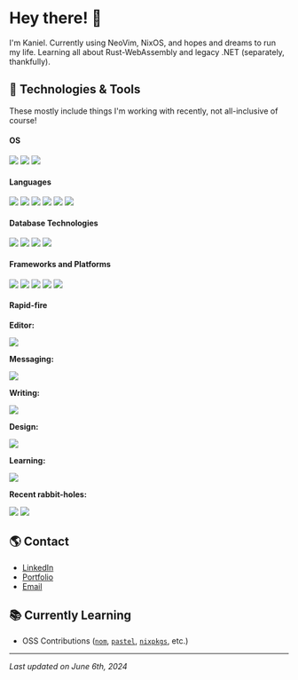 # Hey there! 👋

I'm Kaniel. Currently using NeoVim, NixOS, and hopes and dreams to run my life. Learning all about Rust-WebAssembly and legacy .NET (separately, thankfully).

## 🔧 Technologies & Tools

These mostly include things I'm working with recently, not all-inclusive of course!

#### OS

![](https://img.shields.io/badge/NixOS-5277C3?style=for-the-badge&logo=nixos&logoColor=white)
![](https://img.shields.io/badge/Windows-0082FF?style=for-the-badge&logo=windows&logoColor=white)
![](https://img.shields.io/badge/Debian-A81D33?style=for-the-badge&logo=debian&logoColor=white)

#### Languages

![](https://img.shields.io/badge/Rust-CE422B?style=for-the-badge&logo=rust&logoColor=white)
![](https://img.shields.io/badge/C%23-512BD4?style=for-the-badge&logo=csharp&logoColor=white)
![](https://img.shields.io/badge/TypeScript-007ACC?style=for-the-badge&logo=typescript&logoColor=white)
![](https://img.shields.io/badge/Go-00ADD8?style=for-the-badge&logo=go&logoColor=white)
![](https://img.shields.io/badge/Python-14354C?style=for-the-badge&logo=python&logoColor=white)
![](https://img.shields.io/badge/Bash-121011?style=for-the-badge&logo=gnu-bash&logoColor=white)

#### Database Technologies

![](https://img.shields.io/badge/PostgreSQL-316192?style=for-the-badge&logo=postgresql&logoColor=white)
![](https://img.shields.io/badge/Supabase-3FCF8E?style=for-the-badge&logo=supabase&logoColor=white)
![](https://img.shields.io/badge/Prisma-3982CE?style=for-the-badge&logo=prisma&logoColor=white)
![](https://img.shields.io/badge/Drizzle-C5F74F?style=for-the-badge&logo=drizzle&logoColor=black)

#### Frameworks and Platforms

![](https://img.shields.io/badge/Odoo-714B67?style=for-the-badge&logo=odoo&logoColor=white)
![](https://img.shields.io/badge/Django-092E20?style=for-the-badge&logo=django&logoColor=white)
![](https://img.shields.io/badge/.NET-512BD4?style=for-the-badge&logo=dotnet&logoColor=white)
![](https://img.shields.io/badge/Astro-372A71.svg?&style=for-the-badge&logo=astro&logoColor=white)
![](https://img.shields.io/badge/React-20232A?style=for-the-badge&logo=react&logoColor=61DAFB)

#### Rapid-fire

**Editor:**

![](https://img.shields.io/badge/NeoVim-092E20.svg?&style=for-the-badge&logo=neovim&logoColor=white)

**Messaging:**

![](https://img.shields.io/badge/Signal-039BE5.svg?&style=for-the-badge&logo=Signal&logoColor=white)

**Writing:**

![](https://img.shields.io/badge/Markdown-000000?style=for-the-badge&logo=markdown&logoColor=white)

**Design:**

![](https://img.shields.io/badge/Figma-F24E1E?style=for-the-badge&logo=figma&logoColor=white)

**Learning:**

![](https://img.shields.io/badge/docs.rs-black?style=for-the-badge&logo=docsdotrs&logoColor=white)

**Recent rabbit-holes:**

![](https://img.shields.io/badge/Nix-5277C3?style=for-the-badge&logo=nixos&logoColor=white)
![](https://img.shields.io/badge/WebAssembly-654FF0?style=for-the-badge&logo=webassembly&logoColor=white)

## 🌎 Contact

- [LinkedIn](https://www.linkedin.com/in/kanielrkirby/)
- [Portfolio](https://kanielrkirby.com/)
- [Email](piratey7007@runbox.com)

## 📚 Currently Learning

- OSS Contributions ([`nom`](https://github.com/guyfedwards/nom), [`pastel`](https://github.com/sharkdp/pastel), [`nixpkgs`](https://github.com/NixOS/nixpkgs), etc.)

---

_Last updated on June 6th, 2024_
